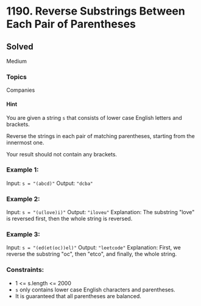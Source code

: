 # 1190. Reverse Substrings Between Each Pair of Parentheses

## Solved
Medium

### Topics
Companies

#### Hint
You are given a string `s` that consists of lower case English letters and brackets.

Reverse the strings in each pair of matching parentheses, starting from the innermost one.

Your result should not contain any brackets.

### Example 1:

Input: `s = "(abcd)"`
Output: `"dcba"`

### Example 2:

Input: `s = "(u(love)i)"`
Output: `"iloveu"`
Explanation: The substring "love" is reversed first, then the whole string is reversed.

### Example 3:

Input: `s = "(ed(et(oc))el)"`
Output: `"leetcode"`
Explanation: First, we reverse the substring "oc", then "etco", and finally, the whole string.

### Constraints:

- 1 <= s.length <= 2000
- `s` only contains lower case English characters and parentheses.
- It is guaranteed that all parentheses are balanced.